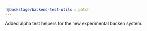 ```yaml
---
'@backstage/backend-test-utils': patch
---
```


Added alpha test helpers for the new experimental backen system.
